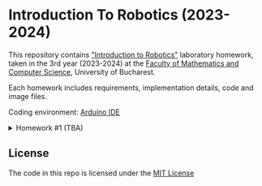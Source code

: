 # Introduction To Robotics (2023-2024)

This repository contains <a href="https://www.facebook.com/unibuc.robotics/">"Introduction to Robotics"</a> laboratory homework, taken in the 3rd year (2023-2024) at the <a href="https://fmi.unibuc.ro/en/">Faculty of Mathematics and Computer Science</a>, University of Bucharest. 

Each homework includes requirements, implementation details, code and image files.

Coding environment: <a href="https://www.arduino.cc/en/software">Arduino IDE</a>

<details>

<summary>
Homework #1 (TBA)
</summary>

## COMING SOON :wink:

</details>

## License
The code in this repo is licensed under the [MIT License](LICENSE)
